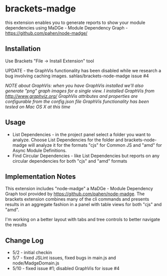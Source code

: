 brackets-madge
================

this extension enables you to generate reports to show your module dependencies using MaDGe - Module Dependency Graph - https://github.com/pahen/node-madge/

## Installation
Use Brackets "File -> Install Extension" tool



UPDATE - the GraphVis functionality has been disabled while we research a bug involving caching images.  sahlas/brackets-node-madge issue #4

_NOTE about GraphVis: when you have GraphVis installed we'll also generate "png" graph images for a single view. I installed GraphVis from http://www.graphviz.org/
GraphVis attributes and properties are configurable from the config.json file
GraphVis functionality has been tested on Mac OS X at this time_

## Usage
* List Dependencies - in the project panel select a folder you want to analyze.  Choose List Dependencies for the folder and brackets-node-madge will analyze it for the formats "cjs" for Common JS and
"amd" for Async Module Definitions.
* Find Circular Dependencies - like List Dependencies but reports on any circular dependencies for both "cjs" and "amd" formats

## Implementation Notes
This extension includes "node-madge" a MaDGe - Module Dependency Graph tool provided by https://github.com/pahen/node-madge. The brackets extension combines many of the cli commands and presents results in an aggregate fashion in a panel with table views for both "cjs" and "amd".

I'm working on a better layout with tabs and tree controls to better navigate the results

## Change Log
* 5/2 - initial checkin
* 5/7 - fixed JSLint issues, fixed bugs in main.js and node/MadgeDomain.js
* 5/10 - fixed issue #1; disabled GraphVis for issue #4